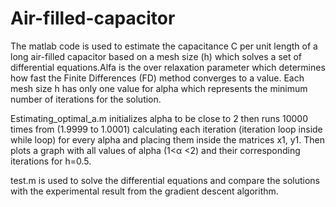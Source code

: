 # Air-filled-capacitor
The matlab code is used to estimate the capacitance C per unit length of a long air-filled capacitor based on a mesh size (h) which solves a set of differential equations.Alfa is the over relaxation parameter which determines how fast the Finite Differences (FD) method converges to a value. Each mesh size h has only one value for alpha which represents the minimum number of iterations for the solution. 

Estimating_optimal_a.m initializes alpha to be close to 2 then runs 10000 times from (1.9999 to 1.0001) calculating each iteration (iteration loop inside while loop) for every alpha and placing them inside the matrices x1, y1. Then plots a graph with all values of alpha (1<α <2) and their corresponding iterations for h=0.5.

test.m is used to solve the differential equations and compare the solutions with the experimental result from the gradient descent algorithm.
